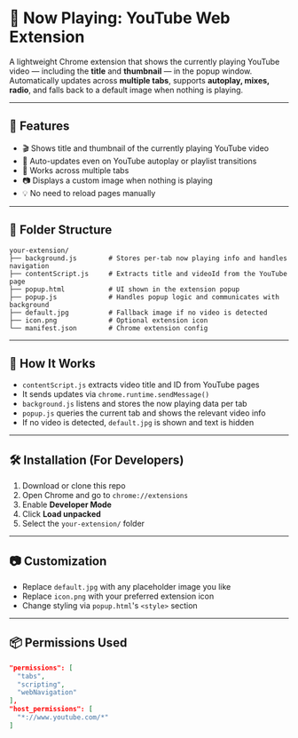 # 🎵 Now Playing: YouTube Web Extension

A lightweight Chrome extension that shows the currently playing YouTube video — including the **title** and **thumbnail** — in the popup window. Automatically updates across **multiple tabs**, supports **autoplay, mixes, radio**, and falls back to a default image when nothing is playing.

---

## 🚀 Features

- 🎬 Shows title and thumbnail of the currently playing YouTube video
- 🔄 Auto-updates even on YouTube autoplay or playlist transitions
- 🧠 Works across multiple tabs
- 📷 Displays a custom image when nothing is playing
- 💡 No need to reload pages manually

---

## 📁 Folder Structure

```
your-extension/
├── background.js        # Stores per-tab now playing info and handles navigation
├── contentScript.js     # Extracts title and videoId from the YouTube page
├── popup.html           # UI shown in the extension popup
├── popup.js             # Handles popup logic and communicates with background
├── default.jpg          # Fallback image if no video is detected
├── icon.png             # Optional extension icon
└── manifest.json        # Chrome extension config
```



---

## 🧠 How It Works

- `contentScript.js` extracts video title and ID from YouTube pages
- It sends updates via `chrome.runtime.sendMessage()`
- `background.js` listens and stores the now playing data per tab
- `popup.js` queries the current tab and shows the relevant video info
- If no video is detected, `default.jpg` is shown and text is hidden

---

## 🛠️ Installation (For Developers)

1. Download or clone this repo
2. Open Chrome and go to `chrome://extensions`
3. Enable **Developer Mode**
4. Click **Load unpacked**
5. Select the `your-extension/` folder

---

## 📷 Customization

- Replace `default.jpg` with any placeholder image you like
- Replace `icon.png` with your preferred extension icon
- Change styling via `popup.html`'s `<style>` section

---

## 📦 Permissions Used

```json
"permissions": [
  "tabs",
  "scripting",
  "webNavigation"
],
"host_permissions": [
  "*://www.youtube.com/*"
]
